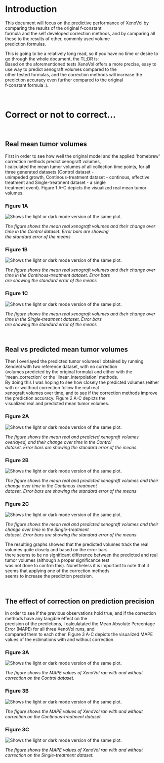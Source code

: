 # Introduction

This document will focus on the predictive performance of XenoVol by comparing the results of the original f-constant <br/>
formula and the self developed correction methods, and by comparing all these to the results of other, commnly used volume <br/>
prediction formulas. <br>

This is going to be a relatively long read, so if you have no time or desire to go through the whole document, the TL;DR is: <br/>
Based on the aforementioned tests XenoVol offers a more precise, easy to use way to predict xenograft volumes compared to the <br/>
other tested formulas, and the correction methods will increase the prediction accuracy even further compared to the original <br/>
f-constant formula :). <br>

<br>

# Correct or not to correct... <br>
<br>

## Real mean tumor volumes <br>

First in order to see how well the original model and the applied 'homebrew' correction methods predict xenograft volumes, <br/>
I calculated the mean tumor volumes of all collection time points, for all three generated datasets (Control dataset - <br/>
unimpeded growth, Continous-treatment dataset - continous, effective treatment and Single-treatment dataset - a single <br/>
treatment event). Figure 1 A-C depicts the visualized real mean tumor volumes. <br>

### Figure 1A <br/>

<picture>
<source media="(prefers-color-scheme: dark)" srcset="https://github.com/UBE2C/Xenograft_volume_estimation/blob/main/Performance_plots/real_vol_ctrl_p_dark.png">
<source media="(prefers-color-scheme: light)" srcset="https://github.com/UBE2C/Xenograft_volume_estimation/blob/main/Performance_plots/real_vol_ctrl_p_light.png">
<img alt="Shows the light or dark mode version of the same plot." src="https://github.com/UBE2C/Xenograft_volume_estimation/blob/main/Performance_plots/real_vol_ctrl_p_dark.png">
</picture>
<br/>

*The figure shows the mean real xenograft volumes and their change over time in the Control dataset. Error bars are showing <br/>
the standard error of the means* <br>

### Figure 1B <br/>

<picture>
<source media="(prefers-color-scheme: dark)" srcset="https://github.com/UBE2C/Xenograft_volume_estimation/blob/main/Performance_plots/real_vol_G1_p_dark.png">
<source media="(prefers-color-scheme: light)" srcset="https://github.com/UBE2C/Xenograft_volume_estimation/blob/main/Performance_plots/real_vol_G1_p_light.png">
<img alt="Shows the light or dark mode version of the same plot." src="https://github.com/UBE2C/Xenograft_volume_estimation/blob/main/Performance_plots/real_vol_G1_p_dark.png">
</picture>
<br/>

*The figure shows the mean real xenograft volumes and their change over time in the Continous-treatment dataset. Error bars <br/>
are showing the standard error of the means* <br>

### Figure 1C <br/>

<picture>
<source media="(prefers-color-scheme: dark)" srcset="https://github.com/UBE2C/Xenograft_volume_estimation/blob/main/Performance_plots/real_vol_G2_p_dark.png">
<source media="(prefers-color-scheme: light)" srcset="https://github.com/UBE2C/Xenograft_volume_estimation/blob/main/Performance_plots/real_vol_G2_p_light.png">
<img alt="Shows the light or dark mode version of the same plot." src="https://github.com/UBE2C/Xenograft_volume_estimation/blob/main/Performance_plots/real_vol_G2_p_dark.png">
</picture>
<br/>

*The figure shows the mean real xenograft volumes and their change over time in the Single-treatment dataset. Error bars <br/>
are showing the standard error of the means* <br>

<br>

## Real vs predicted mean tumor volumes <br>

Then I overlayed the predicted tumor volumes I obtained by running XenoVol with two reference dataset, with no correction <br/>
(volumes predicted by the original formula) and either with the 'mean_correction' or the 'linear_interpolation' methods. <br/>
By doing this I was  hoping to see how closely the predicted volumes (either with or woithout correction follow the real real <br/>
xenograft volumes over time, and to see if the correction methods improve the prediction accuracy. Figure 2 A-C depicts the <br/>
visualized real and predicted mean tumor volumes. <br>

### Figure 2A <br/>

<picture>
<source media="(prefers-color-scheme: dark)" srcset="https://github.com/UBE2C/Xenograft_volume_estimation/blob/main/Performance_plots/XV_methods_ctrl_p_dark.png">
<source media="(prefers-color-scheme: light)" srcset="https://github.com/UBE2C/Xenograft_volume_estimation/blob/main/Performance_plots/XV_methods_ctrl_p_light.png">
<img alt="Shows the light or dark mode version of the same plot." src="https://github.com/UBE2C/Xenograft_volume_estimation/blob/main/Performance_plots/XV_methods_ctrl_p_dark.png">
</picture>
<br/>

*The figure shows the mean real and predicted xenograft volumes overlayed, and their change over time in the Control <br/>
dataset. Error bars are showing the standard error of the means* <br>

### Figure 2B <br/>

<picture>
<source media="(prefers-color-scheme: dark)" srcset="https://github.com/UBE2C/Xenograft_volume_estimation/blob/main/Performance_plots/XV_methods_G1_p_dark.png">
<source media="(prefers-color-scheme: light)" srcset="https://github.com/UBE2C/Xenograft_volume_estimation/blob/main/Performance_plots/XV_methods_G1_p_light.png">
<img alt="Shows the light or dark mode version of the same plot."
  src="https://github.com/UBE2C/Xenograft_volume_estimation/blob/main/Performance_plots/XV_methods_G1_p_dark.png">
</picture>
<br/>

*The figure shows the mean real and predicted xenograft volumes and their change over time in the Continous-treatment <br/> 
dataset. Error bars are showing the standard error of the means* <br>

### Figure 2C <br/>

<picture>
<source media="(prefers-color-scheme: dark)" srcset="https://github.com/UBE2C/Xenograft_volume_estimation/blob/main/Performance_plots/XV_methods_G2_p_dark.png">
<source media="(prefers-color-scheme: light)" srcset="https://github.com/UBE2C/Xenograft_volume_estimation/blob/main/Performance_plots/XV_methods_G2_p_light.png">
<img alt="Shows the light or dark mode version of the same plot."
  src="https://github.com/UBE2C/Xenograft_volume_estimation/blob/main/Performance_plots/XV_methods_G2_p_dark.png">
</picture>
<br/>

*The figure shows the mean real and predicted xenograft volumes and their change over time in the Single-treatment <br/> 
dataset. Error bars are showing the standard error of the means* <br>

The resulting graphs showed that the predicted volumes track the real volumes quite closely and based on the error bars <br/>
there seems to be no significant difference between the predicted and real tumor volumes (although a proper significance test <br/>
was not done to confrm this). Nonetheless it is important to note that it seems that applying one of the correction methods <br/>
seems to increase the prediction precision. <br>

<br>

## The effect of correction on prediction precision <br>

In order to see if the previous observations hold true, and if the correction methods have any tangible effect on the <br/>
precision of the predictions, I calculatated the Mean Absolute Percentage Error (MAPE) for all three XenoVol runs, and <br/>
compared them to each other. Figure 3 A-C depicts the visualized MAPE values of the estimations with and without correction. <br>

### Figure 3A <br/>

<picture>
<source media="(prefers-color-scheme: dark)" srcset="https://github.com/UBE2C/Xenograft_volume_estimation/blob/main/Performance_plots/XV_method_MAPE_ctrl_p_dark.png">
<source media="(prefers-color-scheme: light)" srcset="https://github.com/UBE2C/Xenograft_volume_estimation/blob/main/Performance_plots/XV_method_MAPE_ctrl_p_light.png">
<img alt="Shows the light or dark mode version of the same plot." src="https://github.com/UBE2C/Xenograft_volume_estimation/blob/main/Performance_plots/XV_method_MAPE_ctrl_p_dark.png">
</picture>
<br/>

*The figure shows the MAPE values of XenoVol ran with and without correction on the Control dataset.* <br>

### Figure 3B <br/>

<picture>
<source media="(prefers-color-scheme: dark)" srcset="https://github.com/UBE2C/Xenograft_volume_estimation/blob/main/Performance_plots/XV_method_MAPE_G1_p_dark.png">
<source media="(prefers-color-scheme: light)" srcset="https://github.com/UBE2C/Xenograft_volume_estimation/blob/main/Performance_plots/XV_method_MAPE_G1_p_light.png">
<img alt="Shows the light or dark mode version of the same plot." src="https://github.com/UBE2C/Xenograft_volume_estimation/blob/main/Performance_plots/XV_method_MAPE_G1_p_dark.png">
</picture>
<br/>

*The figure shows the MAPE values of XenoVol ran with and without correction on the Continous-treatment dataset.* <br>

### Figure 3C <br/>

<picture>
<source media="(prefers-color-scheme: dark)" srcset="https://github.com/UBE2C/Xenograft_volume_estimation/blob/main/Performance_plots/XV_method_MAPE_G2_p_dark.png">
<source media="(prefers-color-scheme: light)" srcset="https://github.com/UBE2C/Xenograft_volume_estimation/blob/main/Performance_plots/XV_method_MAPE_G2_p_light.png">
<img alt="Shows the light or dark mode version of the same plot." src="https://github.com/UBE2C/Xenograft_volume_estimation/blob/main/Performance_plots/XV_method_MAPE_G2_p_dark.png">
</picture>
<br/>

*The figure shows the MAPE values of XenoVol ran with and without correction on the Single-treatment dataset.* <br>



